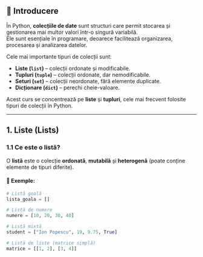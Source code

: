 ## 📘 Introducere

În Python, **colecțiile de date** sunt structuri care permit stocarea și gestionarea mai multor valori într-o singură variabilă.  
Ele sunt esențiale în programare, deoarece facilitează organizarea, procesarea și analizarea datelor.

Cele mai importante tipuri de colecții sunt:
- **Liste (`list`)** – colecții ordonate și modificabile.
- **Tupluri (`tuple`)** – colecții ordonate, dar nemodificabile.
- **Seturi (`set`)** – colecții neordonate, fără elemente duplicate.
- **Dicționare (`dict`)** – perechi cheie-valoare.

Acest curs se concentrează pe **liste** și **tupluri**, cele mai frecvent folosite tipuri de colecții în Python.

---

## 1. Liste (Lists)

### 1.1 Ce este o listă?

O **listă** este o colecție **ordonată**, **mutabilă** și **heterogenă** (poate conține elemente de tipuri diferite).

#### 🧩 Exemple:
```python
# Listă goală
lista_goala = []

# Listă de numere
numere = [10, 20, 30, 40]

# Listă mixtă
student = ["Ion Popescu", 19, 9.75, True]

# Listă de liste (matrice simplă)
matrice = [[1, 2], [3, 4]]
